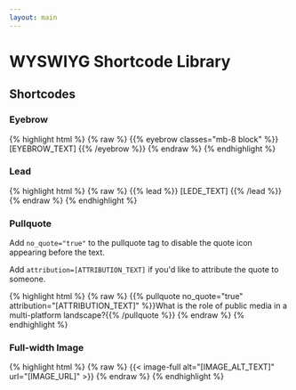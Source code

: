 ```yaml
---
layout: main
---
```


# WYSWIYG Shortcode Library

## Shortcodes

### Eyebrow

{% highlight html %}
{% raw %}
{{% eyebrow classes="mb-8 block" %}} [EYEBROW_TEXT] {{% /eyebrow %}}
{% endraw %}
{% endhighlight %}

### Lead

{% highlight html %}
{% raw %}
{{% lead %}} [LEDE_TEXT] {{% /lead %}}
{% endraw %}
{% endhighlight %}

### Pullquote

Add `no_quote="true"` to the pullquote tag to disable the quote icon appearing before the text.

Add `attribution=[ATTRIBUTION_TEXT]` if you'd like to attribute the quote to someone.

{% highlight html %}
{% raw %}
{{% pullquote no_quote="true" attribution="[ATTRIBUTION_TEXT]" %}}What is the role of public media in a multi-platform landscape?{{% /pullquote %}}
{% endraw %}
{% endhighlight %}

### Full-width Image

{% highlight html %}
{% raw %}
{{< image-full alt="[IMAGE_ALT_TEXT]" url="[IMAGE_URL]" >}}
{% endraw %}
{% endhighlight %}
